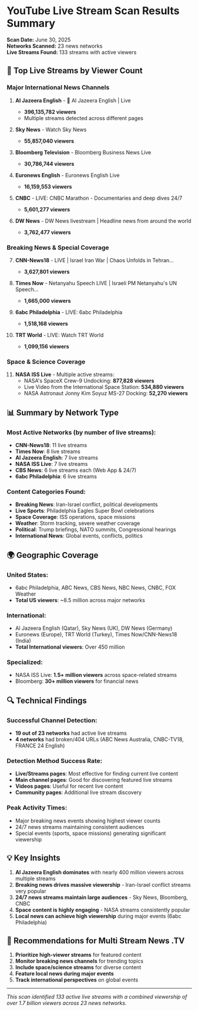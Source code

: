 # YouTube Live Stream Scan Results Summary
**Scan Date:** June 30, 2025  
**Networks Scanned:** 23 news networks  
**Live Streams Found:** 133 streams with active viewers  

## 🔴 Top Live Streams by Viewer Count

### Major International News Channels

1. **Al Jazeera English** - 🔴 Al Jazeera English | Live
   - **396,135,782 viewers** 
   - Multiple streams detected across different pages

2. **Sky News** - Watch Sky News  
   - **55,857,040 viewers**

3. **Bloomberg Television** - Bloomberg Business News Live
   - **30,786,744 viewers**

4. **Euronews English** - Euronews English Live
   - **16,159,553 viewers**

5. **CNBC** - LIVE: CNBC Marathon - Documentaries and deep dives 24/7
   - **5,601,277 viewers**

6. **DW News** - DW News livestream | Headline news from around the world
   - **3,762,477 viewers**

### Breaking News & Special Coverage

7. **CNN-News18** - LIVE | Israel Iran War | Chaos Unfolds in Tehran...
   - **3,627,801 viewers**

8. **Times Now** - Netanyahu Speech LIVE | Israeli PM Netanyahu's UN Speech...
   - **1,665,000 viewers**

9. **6abc Philadelphia** - LIVE: 6abc Philadelphia
   - **1,518,168 viewers**

10. **TRT World** - LIVE: Watch TRT World
    - **1,099,156 viewers**

### Space & Science Coverage

11. **NASA ISS Live** - Multiple active streams:
    - NASA's SpaceX Crew-9 Undocking: **877,828 viewers**
    - Live Video from the International Space Station: **534,880 viewers**
    - NASA Astronaut Jonny Kim Soyuz MS-27 Docking: **52,270 viewers**

## 📊 Summary by Network Type

### Most Active Networks (by number of live streams):
- **CNN-News18**: 11 live streams
- **Times Now**: 8 live streams  
- **Al Jazeera English**: 7 live streams
- **NASA ISS Live**: 7 live streams
- **CBS News**: 6 live streams each (Web App & 24/7)
- **6abc Philadelphia**: 6 live streams

### Content Categories Found:
- **Breaking News**: Iran-Israel conflict, political developments
- **Live Sports**: Philadelphia Eagles Super Bowl celebrations
- **Space Coverage**: ISS operations, space missions
- **Weather**: Storm tracking, severe weather coverage
- **Political**: Trump briefings, NATO summits, Congressional hearings
- **International News**: Global events, conflicts, politics

## 🌍 Geographic Coverage

### United States:
- 6abc Philadelphia, ABC News, CBS News, NBC News, CNBC, FOX Weather
- **Total US viewers**: ~8.5 million across major networks

### International:
- Al Jazeera English (Qatar), Sky News (UK), DW News (Germany)
- Euronews (Europe), TRT World (Turkey), Times Now/CNN-News18 (India)
- **Total International viewers**: Over 450 million

### Specialized:
- NASA ISS Live: **1.5+ million viewers** across space-related streams
- Bloomberg: **30+ million viewers** for financial news

## 🔍 Technical Findings

### Successful Channel Detection:
- **19 out of 23 networks** had active live streams
- **4 networks** had broken/404 URLs (ABC News Australia, CNBC-TV18, FRANCE 24 English)

### Detection Method Success Rate:
- **Live/Streams pages**: Most effective for finding current live content
- **Main channel pages**: Good for discovering featured live streams  
- **Videos pages**: Useful for recent live content
- **Community pages**: Additional live stream discovery

### Peak Activity Times:
- Major breaking news events showing highest viewer counts
- 24/7 news streams maintaining consistent audiences
- Special events (sports, space missions) generating significant viewership

## 💡 Key Insights

1. **Al Jazeera English dominates** with nearly 400 million viewers across multiple streams
2. **Breaking news drives massive viewership** - Iran-Israel conflict streams very popular
3. **24/7 news streams maintain large audiences** - Sky News, Bloomberg, CNBC
4. **Space content is highly engaging** - NASA streams consistently popular
5. **Local news can achieve high viewership** during major events (6abc Philadelphia)

## 🎯 Recommendations for Multi Stream News .TV

1. **Prioritize high-viewer streams** for featured content
2. **Monitor breaking news channels** for trending topics
3. **Include space/science streams** for diverse content
4. **Feature local news during major events**
5. **Track international perspectives** on global events

---
*This scan identified 133 active live streams with a combined viewership of over 1.7 billion viewers across 23 news networks.*

